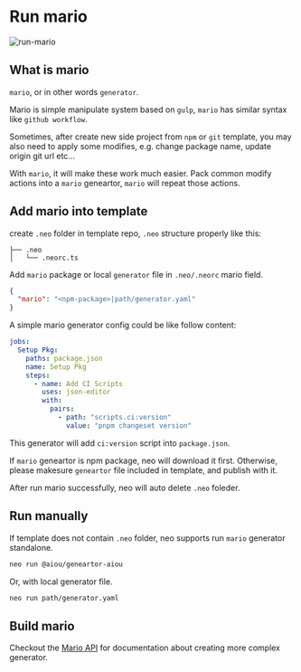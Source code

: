 # Run mario

![run-mario](/assets/run-mario.gif)

## What is mario

`mario`, or in other words `generator`. 

Mario is simple manipulate system based on `gulp`, `mario` has similar syntax like `github workflow`.

Sometimes, after create new side project from `npm` or `git` template, you may also need to apply some modifies, e.g. change package name, update origin git url etc...

With `mario`, it will make these work much easier. Pack common modify actions into a `mario` geneartor, `mario` will repeat those actions. 

## Add mario into template

create `.neo` folder in template repo, `.neo` structure properly like this:

```
├── .neo
│   └── .neorc.ts
```

Add `mario` package or local `generator` file in `.neo/.neorc` mario field.

```json
{
  "mario": "<npm-package>|path/generator.yaml"
}
```

A simple mario generator config could be like follow content:

```yaml
jobs:
  Setup Pkg:
    paths: package.json
    name: Setup Pkg
    steps:
      - name: Add CI Scripts
        uses: json-editor
        with:
          pairs:
            - path: "scripts.ci:version"
              value: "pnpm changeset version"
```

This generator will add `ci:version` script into `package.json`.

If `mario` geneartor is npm package, neo will download it first. Otherwise, please makesure `geneartor` file included in template, and publish with it.

After run mario successfully, neo will auto delete `.neo` foleder.

## Run manually

If template does not contain `.neo` folder, neo supports run `mario` generator standalone.

```sh
neo run @aiou/geneartor-aiou
```

Or, with local generator file.

```sh
neo run path/generator.yaml
```

## Build mario

Checkout the [Mario API](/guide/mario-api) for documentation about creating more complex generator.
